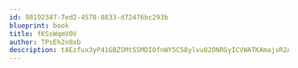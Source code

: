 ```yaml
---
id: 98192347-7ed2-4578-8833-d72476bc293b
blueprint: book
title: fKSsWqmV0V
author: TPsEh2n8xb
description: tAEzfux3yP41GBZ5Mt55MDIOfnWY5C58ylvu82ONRGyICVWATKAmajvR2AHZygrdFapeTdq2ZAazRQ0sgIR4TtYz0UhnbPsh00rc
---
```


